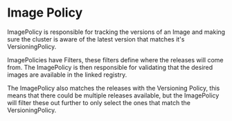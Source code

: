 # Image Policy

ImagePolicy is responsible for tracking the versions of an Image and making sure
the cluster is aware of the latest version that matches it's VersioningPolicy.

ImagePolicies have Filters, these filters define where the releases will come
from. The ImagePolicy is then responsible for validating that the desired images
are available in the linked registry.

The ImagePolicy also matches the releases with the Versioning Policy, this means
that there could be multiple releases available, but the ImagePolicy will filter
these out further to only select the ones that match the VersioningPolicy.
